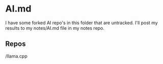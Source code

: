 # AI.md

I have some forked AI repo's in this folder that are untracked. I'll post my results to my notes/AI.md file in my notes repo.

## Repos

/llama.cpp
